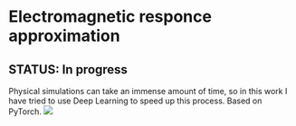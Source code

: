 # Electromagnetic responce approximation
## STATUS: In progress

 Physical simulations can take an immense amount of time, so in this work I have tried to use Deep Learning to speed up this process.
 Based on PyTorch.
 ![](torch_model_1_LeakyReLU.gif)
